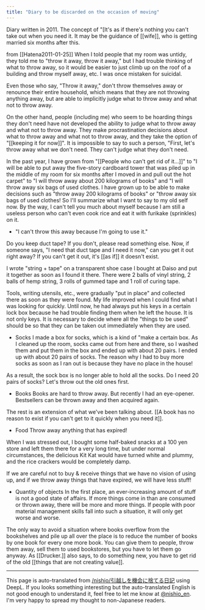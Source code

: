 ```yaml
---
title: "Diary to be discarded on the occasion of moving"
---
```


Diary written in 2011. The concept of "[It's as if there's nothing you can't take out when you need it. It may be the guidance of [[wife]], who is getting married six months after this.

from [[Hatena2011-01-25]]
When I told people that my room was untidy, they told me to "throw it away, throw it away," but I had trouble thinking of what to throw away, so it would be easier to just climb up on the roof of a building and throw myself away, etc. I was once mistaken for suicidal.

Even those who say, "Throw it away," don't throw themselves away or renounce their entire household, which means that they are not throwing anything away, but are able to implicitly judge what to throw away and what not to throw away.

On the other hand, people (including me) who seem to be hoarding things they don't need have not developed the ability to judge what to throw away and what not to throw away. They make procrastination decisions about what to throw away and what not to throw away, and they take the option of "[[keeping it for now]]". It is impossible to say to such a person, "First, let's throw away what we don't need. They can't judge what they don't need.

In the past year, I have grown from "[[People who can't get rid of it...]]" to "I will be able to put away the five-story cardboard tower that was piled up in the middle of my room for six months after I moved in and pull out the hot carpet" to "I will throw away about 200 kilograms of books" and "I will throw away six bags of used clothes. I have grown up to be able to make decisions such as "throw away 200 kilograms of books" or "throw away six bags of used clothes! So I'll summarize what I want to say to my old self now. By the way, I can't tell you much about myself because I am still a useless person who can't even cook rice and eat it with furikake (sprinkles) on it.

- "I can't throw this away because I'm going to use it."

Do you keep duct tape? If you don't, please read something else. Now, if someone says, "I need that duct tape and I need it now," can you get it out right away? If you can't get it out, it's [[as if]] it doesn't exist.

I wrote "string + tape" on a transparent shoe case I bought at Daiso and put it together as soon as I found it there. There were 2 balls of vinyl string, 2 balls of hemp string, 3 rolls of gummed tape and 1 roll of curing tape.

Tools, writing utensils, etc., were gradually "put in place" and collected there as soon as they were found. My life improved when I could find what I was looking for quickly. Until now, he had always put his keys in a certain lock box because he had trouble finding them when he left the house. It is not only keys. It is necessary to decide where all the "things to be used" should be so that they can be taken out immediately when they are used.

- Socks
I made a box for socks, which is a kind of "make a certain box. As I cleaned up the room, socks came out from here and there, so I washed them and put them in the box and ended up with about 20 pairs. I ended up with about 20 pairs of socks. The reason why I had to buy more socks as soon as I ran out is because they have no place in the house!

As a result, the sock box is no longer able to hold all the socks. Do I need 20 pairs of socks? Let's throw out the old ones first.

- Books
Books are hard to throw away. But recently I had an eye-opener. Bestsellers can be thrown away and then acquired again.

The rest is an extension of what we've been talking about. [[A book has no reason to exist if you can't get to it quickly when you need it]].

- Food
Throw away anything that has expired!

When I was stressed out, I bought some half-baked snacks at a 100 yen store and left them there for a very long time, but under normal circumstances, the delicious Kit Kat would have turned white and plummy, and the rice crackers would be completely damp.

If we are careful not to buy & receive things that we have no vision of using up, and if we throw away things that have expired, we will have less stuff!

- Quantity of objects
In the first place, an ever-increasing amount of stuff is not a good state of affairs. If more things come in than are consumed or thrown away, there will be more and more things. If people with poor material management skills fall into such a situation, it will only get worse and worse.

The only way to avoid a situation where books overflow from the bookshelves and pile up all over the place is to reduce the number of books by one book for every one more book. You can give them to people, throw them away, sell them to used bookstores, but you have to let them go anyway. As [[Drucker.]] also says, to do something new, you have to get rid of the old [[things that are not creating value]].

---
This page is auto-translated from [/nishio/引越しを機会に捨てる日記](https://scrapbox.io/nishio/引越しを機会に捨てる日記) using DeepL. If you looks something interesting but the auto-translated English is not good enough to understand it, feel free to let me know at [@nishio_en](https://twitter.com/nishio_en). I'm very happy to spread my thought to non-Japanese readers.